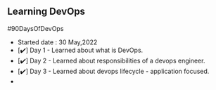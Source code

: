 Learning DevOps 
---
#90DaysOfDevOps
- Started date : 30 May,2022 
- [✔️] Day 1 - Learned about what is DevOps.
- [✔️] Day 2 - Learned about responsibilities of a devops engineer.
- [✔️] Day 3 - Learned about devops lifecycle - application focused.
- 
